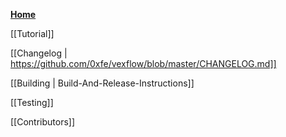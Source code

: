 **[Home](https://github.com/0xfe/vexflow/wiki)**

[[Tutorial]]

[[Changelog | https://github.com/0xfe/vexflow/blob/master/CHANGELOG.md]]

[[Building | Build-And-Release-Instructions]]

[[Testing]]

[[Contributors]]
